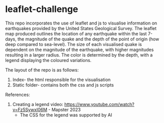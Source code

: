 # leaflet-challenge
This repo incorporates the use of leaflet and js to visualise information on earthquakes provided by the United States Geological Survey. The leaflet map produced outlines the location of any earthquake within the last 7-days, the magnitude of the quake and the depth of the point of origin (how deep compared to sea-level). 
The size of each visualised quake is dependent on the magnitude of the earthquake, with higher magnitudes resulting in a larger radius. The color is determined by the depth, with a legend displaying the coloured variations.

The layout of the repo is as follows:
1) Index- the html responsible for the visualisation
2) Static folder- contains both the css and js scripts

References:
1) Creating a legend video: https://www.youtube.com/watch?v=Fz5SywxI06M - Mapster 2023
    - The CSS for the legend was supported by AI